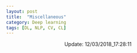 ```yaml
---
layout: post
title:  "Miscellaneous"
category: Deep learning
tags: [DL, NLP, CV, CL]
---
```






<center> Update: 12/03/2018_17:28:11</center>

  	

